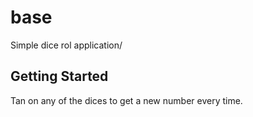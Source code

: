 # base

Simple dice rol application/

## Getting Started
Tan on any of the dices to get a new number every time.
